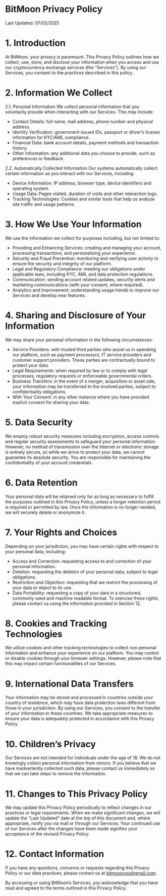 # BitMoon Privacy Policy
Last Updated: 07/02/2025

# 1. Introduction
At BitMoon, your privacy is paramount. This Privacy Policy outlines how we collect, use, store, and disclose your information when you access and use our cryptocurrency exchange services (the “Services”). By using our Services, you consent to the practices described in this policy.

# 2. Information We Collect
2.1. Personal Information
We collect personal information that you voluntarily provide when interacting with our Services. This may include:

- Contact Details: full name, mail address, phone number and physical address.
- Identity Verification: government issued IDs, passport or driver’s license information for KYC/AML compliance.
- Financial Data: bank account details, payment methods and transaction history.
- Other Information: any additional data you choose to provide, such as preferences or feedback.

2.2. Automatically Collected Information
Our systems automatically collect certain information as you interact with our Services, including:

- Device Information: IP address, browser type, device identifiers and operating system.
- Usage Data: Pages visited, duration of visits and other interaction logs.
- Tracking Technologies: Cookies and similar tools that help us analyze site traffic and usage patterns.

# 3. How We Use Your Information
We use the information we collect for purposes including, but not limited to:

- Providing and Enhancing Services: creating and managing your account, processing transactions, and personalizing your experience.
- Security and Fraud Prevention: monitoring and verifying user activity to ensure the security and integrity of our platform.
- Legal and Regulatory Compliance: meeting our obligations under applicable laws, including KYC, AML and data protection regulations.
- Communication: sending account related updates, security alerts and marketing communications (with your consent, where required).
- Analytics and Improvement: understanding usage trends to improve our Services and develop new features.

# 4. Sharing and Disclosure of Your Information
We may share your personal information in the following circumstances:

- Service Providers: with trusted third parties who assist us in operating our platform, such as payment processors, IT service providers and customer support providers. These parties are contractually bound to protect your data.
- Legal Requirements: when required by law or to comply with legal processes, regulatory requests or enforceable governmental orders.
- Business Transfers: in the event of a merger, acquisition or asset sale, your information may be transferred to the involved parties, subject to confidentiality obligations.
- With Your Consent: in any other instance where you have provided explicit consent for sharing your data.

# 5. Data Security
We employ robust security measures including encryption, access controls and regular security assessments to safeguard your personal information. However, no method of transmission over the Internet or electronic storage is entirely secure, so while we strive to protect your data, we cannot guarantee its absolute security. You are responsible for maintaining the confidentiality of your account credentials.

# 6. Data Retention
Your personal data will be retained only for as long as necessary to fulfill the purposes outlined in this Privacy Policy, unless a longer retention period is required or permitted by law. Once the information is no longer needed, we will securely delete or anonymize it.

# 7. Your Rights and Choices
Depending on your jurisdiction, you may have certain rights with respect to your personal data, including:

- Access and Correction: requesting access to and correction of your personal information.
- Deletion: requesting the deletion of your personal data, subject to legal obligations.
- Restriction and Objection: requesting that we restrict the processing of your data or object to its use.
- Data Portability: requesting a copy of your data in a structured, commonly used and machine readable format.
To exercise these rights, please contact us using the information provided in Section 12.

# 8. Cookies and Tracking Technologies
We utilize cookies and other tracking technologies to collect non personal information and enhance your experience on our platform. You may control or disable cookies through your browser settings. However, please note that this may impact certain functionalities of our Services.

# 9. International Data Transfers
Your information may be stored and processed in countries outside your country of residence, which may have data protection laws different from those in your jurisdiction. By using our Services, you consent to the transfer of your information to these countries. We take appropriate measures to ensure your data is adequately protected in accordance with this Privacy Policy.

# 10. Children’s Privacy
Our Services are not intended for individuals under the age of 18. We do not knowingly collect personal information from minors. If you believe that we have inadvertently collected such data, please contact us immediately so that we can take steps to remove the information.

# 11. Changes to This Privacy Policy
We may update this Privacy Policy periodically to reflect changes in our practices or legal requirements. When we make significant changes, we will update the “Last Updated” date at the top of this document and, where appropriate, notify you via mail or through our Services. Your continued use of our Services after the changes have been made signifies your acceptance of the revised Privacy Policy.

# 12. Contact Information
If you have any questions, concerns or requests regarding this Privacy Policy or our data practices, please contact us at bitmooncex@gmail.com.

By accessing or using BitMoon’s Services, you acknowledge that you have read and agreed to the terms outlined in this Privacy Policy.
